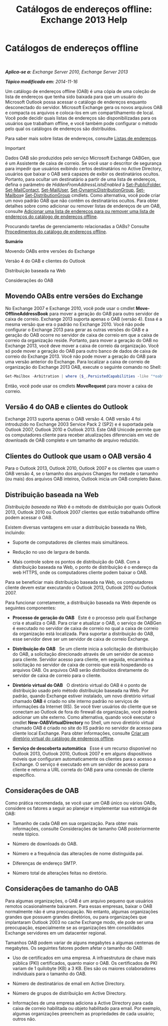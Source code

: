 ﻿---
title: 'Catálogos de endereços offline: Exchange 2013 Help'
TOCTitle: Catálogos de endereços offline
ms:assetid: a6bcb072-4ab9-400e-a5d0-c05264629097
ms:mtpsurl: https://technet.microsoft.com/pt-br/library/Bb232155(v=EXCHG.150)
ms:contentKeyID: 50486331
ms.date: 05/22/2018
mtps_version: v=EXCHG.150
ms.translationtype: MT
---

# Catálogos de endereços offline

 

_**Aplica-se a:** Exchange Server 2010, Exchange Server 2013_

_**Tópico modificado em:** 2014-11-16_

Um catálogo de endereços offline (OAB) é uma cópia de uma coleção de lista de endereços que tenha sido baixada para que um usuário do Microsoft Outlook possa acessar o catálogo de endereços enquanto desconectado do servidor. Microsoft Exchange gera os novos arquivos OAB e compacta os arquivos e coloca-los em um compartilhamento de local. Você pode decidir quais listas de endereços são disponibilizadas para os usuários que trabalham offline, e você também pode configurar o método pelo qual os catálogos de endereços são distribuídos.

Para saber mais sobre listas de endereços, consulte [Listas de endereços](https://docs.microsoft.com/pt-br/exchange/address-books/address-lists/address-lists).


> [!IMPORTANT]
> Dados OAB são produzidos pelo serviço Microsoft Exchange OABGen, que é um Assistente de caixa de correio. Se você usar o descritor de segurança para impedir que usuários exibindo certos destinatários no Active Directory, usuários que baixar o OAB será capazes de exibir os destinatários ocultos. Portanto, para ocultar um destinatário a partir de uma lista de endereços, defina o parâmetro de <EM>HiddenFromAddressListsEnabled</EM> à <A href="https://technet.microsoft.com/pt-br/library/aa998596(v=exchg.150)">Set-PublicFolder</A>, <A href="https://technet.microsoft.com/pt-br/library/aa995950(v=exchg.150)">Set-MailContact</A>, <A href="https://technet.microsoft.com/pt-br/library/aa995971(v=exchg.150)">Set-MailUser</A>, <A href="https://technet.microsoft.com/pt-br/library/bb123796(v=exchg.150)">Set-DynamicDistributionGroup</A>, <A href="https://technet.microsoft.com/pt-br/library/bb123981(v=exchg.150)">Set-Mailbox</A>e <A href="https://technet.microsoft.com/pt-br/library/bb124955(v=exchg.150)">Set-DistributionGroup</A> cmdlets. Como alternativa, você pode criar um novo padrão OAB que não contêm os destinatários ocultos. Para obter detalhes sobre como adicionar ou remover listas de endereços de um OAB, consulte <A href="https://docs.microsoft.com/pt-br/exchange/address-books/offline-address-books/add-or-remove-an-address-list">Adicionar uma lista de endereços para ou remover uma lista de endereços do catálogo de endereços offline</A>.



Procurando tarefas de gerenciamento relacionadas a OABs? Consulte [Procedimentos do catálogo de endereços offline](https://docs.microsoft.com/pt-br/exchange/address-books/offline-address-books/offline-address-book-procedures).

**Sumário**

Movendo OABs entre versões do Exchange

Versão 4 do OAB e clientes do Outlook

Distribuição baseada na Web

Considerações do OAB

## Movendo OABs entre versões do Exchange

No Exchange 2007 e Exchange 2010, você pode usar o cmdlet **Move-OfflineAddressBook** para mover a geração do OAB para outro servidor de caixa de correio. Exchange 2013 suporta apenas o OAB (versão 4). Essa é a mesma versão que era o padrão no Exchange 2010. Você não pode configurar o Exchange 2013 para gerar as outras versões do OAB e a geração do OAB ocorre no servidor de caixa de correio em que a caixa de correio da organização reside. Portanto, para mover a geração do OAB no Exchange 2013, você deve mover a caixa de correio da organização. Você só pode mover a geração do OAB para outro banco de dados de caixa de correio do Exchange 2013. Você não pode mover a geração do OAB para uma versão anterior do Exchange. Para localizar a caixa de correio de organização do Exchange 2013 OAB, execute o seguinte comando no Shell:

  ```powershell
  Get-Mailbox -Arbitration | where {$_.PersistedCapabilities -like "*oab*"}
  ```

Então, você pode usar os cmdlets **MoveRequest** para mover a caixa de correio.

## Versão 4 do OAB e clientes do Outlook

Exchange 2013 suporta apenas o OAB versão 4. OAB versão 4 foi introduzido no Exchange 2003 Service Pack 2 (SP2) e é suportada pela Outlook 2007, Outlook 2010 e Outlook 2013. Este OAB Unicode permite que os computadores cliente para receber atualizações diferenciais em vez de downloads de OAB completo e um tamanho de arquivo reduzido.

## Clientes do Outlook que usam o OAB versão 4

Para o Outlook 2013, Outlook 2010, Outlook 2007 e os clientes que usam o OAB versão 4, se o tamanho dos arquivos Changes for metade o tamanho (ou mais) dos arquivos OAB inteiros, Outlook inicia um OAB completo Baixe.

## Distribuição baseada na Web

*Distribuição baseada na Web* é o método de distribuição por quais Outlook 2013, Outlook 2010 ou Outlook 2007 clientes que estão trabalhando offline podem acessar o OAB.

Existem diversas vantagens em usar a distribuição baseada na Web, incluindo:

  - Suporte de computadores de clientes mais simultâneos.

  - Redução no uso de largura de banda.

  - Mais controle sobre os pontos de distribuição do OAB. Com a distribuição baseada na Web, o ponto de distribuição é o endereço da web HTTPS, onde os computadores cliente podem baixar o OAB.

Para se beneficiar mais distribuição baseada na Web, os computadores cliente devem estar executando o Outlook 2013, Outlook 2010 ou Outlook 2007.

Para funcionar corretamente, a distribuição baseada na Web depende os seguintes componentes:

  - **Processo de geração do OAB**   Este é o processo pelo qual Exchange cria e atualiza o OAB. Para criar e atualizar o OAB, o serviço de OABGen é executado no servidor de caixa de correio no qual a caixa de correio da organização está localizada. Para suportar a distribuição do OAB, esse servidor deve ser um servidor de caixa de correio Exchange.

  - **Distribuição do OAB**   Se um cliente inicia a solicitação de distribuição do OAB, a solicitação direcionado através de um servidor de acesso para cliente. Servidor acesso para cliente, em seguida, encaminha a solicitação no servidor de caixa de correio que está hospedando os arquivos OAB. Os arquivos OAB serão distribuídos diretamente do servidor de caixa de correio para o cliente.

  - **Diretório virtual do OAB**   O diretório virtual do OAB é o ponto de distribuição usado pelo método distribuição baseada na Web. Por padrão, quando Exchange estiver instalado, um novo diretório virtual chamado **OAB** é criado no site interno padrão no serviços de informações da Internet (IIS). Se você tiver usuários do cliente que se conectam ao Outlook de fora do firewall da organização, você poderá adicionar um site externo. Como alternativa, quando você executar o cmdlet **New-OABVirtualDirectory** no Shell, um novo diretório virtual chamado OAB é criado no site do IIS padrão no servidor de acesso para cliente local Exchange. Para obter informações, consulte [Criar um diretório virtual do catálogo de endereços offline](https://docs.microsoft.com/pt-br/exchange/address-books/offline-address-books/create-virtual-directory).

  - **Serviço de descoberta automática**   Esse é um recurso disponível no Outlook 2013, Outlook 2010, Outlook 2007 e em alguns dispositivos móveis que configuram automaticamente os clientes para o acesso a Exchange. O serviço é executado em um servidor de acesso para cliente e retorna a URL correta do OAB para uma conexão de cliente específico.

## Considerações de OAB

Como prática recomendada, se você usar um OAB único ou vários OABs, considere os fatores a seguir ao planejar e implementar sua estratégia de OAB:

  - Tamanho de cada OAB em sua organização. Para obter mais informações, consulte Considerações de tamanho OAB posteriormente neste tópico.

  - Número de downloads do OAB.

  - Número e a frequência das alterações de nome distinguida pai.

  - Diferenças de endereço SMTP.

  - Número total de alterações feitas no diretório.

## Considerações de tamanho do OAB

Para algumas organizações, o OAB é um arquivo pequeno que usuários remotos ocasionalmente baixarem. Para essas empresas, baixar o OAB normalmente não é uma preocupação. No entanto, algumas organizações grandes que possuem grandes diretórios, ou para organizações que implantaram Outlook 2003 no cache Exchange modo, ele pode ser uma preocupação, especialmente se as organizações têm consolidados Exchange servidores em um datacenter regional.

Tamanhos OAB podem variar de alguns megabytes a algumas centenas de megabytes. Os seguintes fatores podem afetar o tamanho do OAB:

  - Uso de certificados em uma empresa. A infraestrutura de chave mais pública (PKI) certificados, quanto maior o OAB. Os certificados de PKI variam de 1 quilobyte (KB) a 3 KB. Eles são os maiores colaboradores individuais para o tamanho do OAB.

  - Número de destinatários de email em Active Directory.

  - Número de grupos de distribuição em Active Directory.

  - Informações de uma empresa adiciona a Active Directory para cada caixa de correio habilitada ou objeto habilitado para email. Por exemplo, algumas organizações preenchem as propriedades de cada usuário; outros não.

